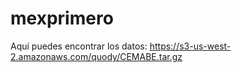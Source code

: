 # mexprimero

Aquí puedes encontrar los datos: https://s3-us-west-2.amazonaws.com/quody/CEMABE.tar.gz
